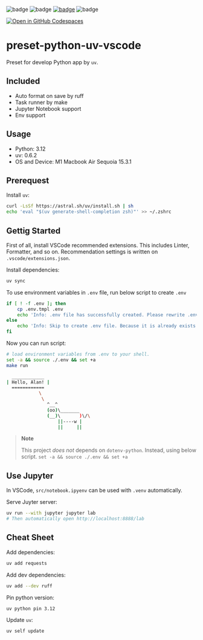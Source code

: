 ![badge](https://img.shields.io/badge/Python-white?logo=python) 
![badge](https://img.shields.io/badge/preset-red) 
[![badge](https://img.shields.io/badge/Package_manager-uv-8A2BE2)](https://docs.astral.sh/uv/) ![badge](https://img.shields.io/badge/Linter-Ruff-yellow)

[![Open in GitHub Codespaces](https://github.com/codespaces/badge.svg)](https://codespaces.new/Yoshida24/preset-python-uv)

# preset-python-uv-vscode

Preset for develop Python app by `uv`.

## Included
- Auto format on save by ruff
- Task runner by make
- Jupyter Notebook support
- Env support

## Usage

- Python: 3.12
- uv: 0.6.2
- OS and Device: M1 Macbook Air Sequoia 15.3.1

## Prerequest

Install `uv`:

```bash
curl -LsSf https://astral.sh/uv/install.sh | sh
echo 'eval "$(uv generate-shell-completion zsh)"' >> ~/.zshrc
```

## Gettig Started
First of all, install VSCode recommended extensions. This includes Linter, Formatter, and so on. Recommendation settings is written on `.vscode/extensions.json`.

Install dependencies:

```bash
uv sync
```

To use environment variables in `.env` file, run below script to create `.env`

```bash
if [ ! -f .env ]; then
    cp .env.tmpl .env
    echo 'Info: .env file has successfully created. Please rewrite .env file'
else
    echo 'Info: Skip to create .env file. Because it is already exists.'
fi
```

Now you can run script:

```bash
# load environment variables from .env to your shell.
set -a && source ./.env && set +a
make run
```

```bash
  ____________
| Hello, Alan! |
  ============
            \
             \
               ^__^
               (oo)\_______
               (__)\       )\/\
                   ||----w |
                   ||     ||
```

> **Note**
>
> This project *does not* depends on `dotenv-python`. Instead, using below script.
> `set -a && source ./.env && set +a`

## Use Jupyter

In VSCode, `src/notebook.ipyenv` can be used with `.venv` automatically.

Serve Juyter server:

```bash
uv run --with jupyter jupyter lab
# Then automatically open http://localhost:8888/lab
```

## Cheat Sheet
Add dependencies:

```bash
uv add requests
```

Add dev dependencies:

```bash
uv add --dev ruff
```

Pin python version:

```bash
uv python pin 3.12
```

Update `uv`:

```bash
uv self update
```